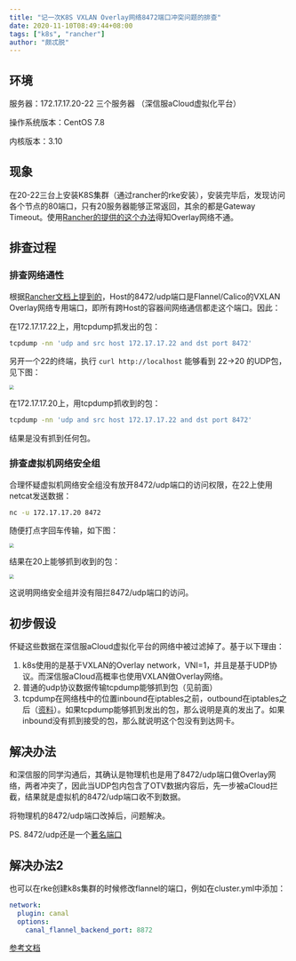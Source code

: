 ```yaml
---
title: "记一次K8S VXLAN Overlay网络8472端口冲突问题的排查"
date: 2020-11-10T08:49:44+08:00
tags: ["k8s", "rancher"]
author: "颇忒脱"
---
```


<!--more-->

## 环境

服务器：172.17.17.20-22 三个服务器 （深信服aCloud虚拟化平台）

操作系统版本：CentOS 7.8

内核版本：3.10

## 现象

在20-22三台上安装K8S集群（通过rancher的rke安装），安装完毕后，发现访问各个节点的80端口，只有20服务器能够正常返回，其余的都是Gateway Timeout。使用[Rancher的提供的这个办法][1]得知Overlay网络不通。

## 排查过程

### 排查网络通性
根据[Rancher文档上提到的][2]，Host的8472/udp端口是Flannel/Calico的VXLAN Overlay网络专用端口，即所有跨Host的容器间网络通信都走这个端口。因此：

在172.17.17.22上，用tcpdump抓发出的包：

```bash
tcpdump -nn 'udp and src host 172.17.17.22 and dst port 8472'
```

另开一个22的终端，执行 `curl http://localhost` 能够看到 22->20 的UDP包，见下图：

<img src="tcpdump-1.jpg" style="zoom:50%"/>

在172.17.17.20上，用tcpdump抓收到的包：

```bash
tcpdump -nn 'udp and src host 172.17.17.22 and dst port 8472'
```

结果是没有抓到任何包。

### 排查虚拟机网络安全组

合理怀疑虚拟机网络安全组没有放开8472/udp端口的访问权限，在22上使用netcat发送数据：

```bash
nc -u 172.17.17.20 8472
```

随便打点字回车传输，如下图：

<img src="tcpdump-2.jpg" style="zoom:50%"/>

结果在20上能够抓到收到的包：

<img src="tcpdump-3.jpg" style="zoom:50%"/>

这说明网络安全组并没有阻拦8472/udp端口的访问。

## 初步假设

怀疑这些数据在深信服aCloud虚拟化平台的网络中被过滤掉了。基于以下理由：

1. k8s使用的是基于VXLAN的Overlay network，VNI=1，并且是基于UDP协议。而深信服aCloud高概率也使用VXLAN做Overlay网络。
1. 普通的udp协议数据传输tcpdump能够抓到包（见前面）
1. tcpdump在网络栈中的位置inbound在iptables之前，outbound在iptables之后（[资料][3]）。如果tcpdump能够抓到发出的包，那么说明是真的发出了。如果inbound没有抓到接受的包，那么就说明这个包没有到达网卡。

## 解决办法

和深信服的同学沟通后，其确认是物理机也是用了8472/udp端口做Overlay网络，两者冲突了，因此当UDP包内包含了OTV数据内容后，先一步被aCloud拦截，结果就是虚拟机的8472/udp端口收不到数据。

将物理机的8472/udp端口改掉后，问题解决。

PS. 8472/udp还是一个[著名端口][4]

## 解决办法2

也可以在rke创建k8s集群的时候修改flannel的端口，例如在cluster.yml中添加：

```yaml
network:
  plugin: canal
  options:
    canal_flannel_backend_port: 8872
```

[参考文档][5]

[1]: https://docs.rancher.cn/docs/rancher2/troubleshooting/networking/_index/#%E6%A3%80%E6%9F%A5-overlay-%E7%BD%91%E7%BB%9C%E6%98%AF%E5%90%A6%E6%AD%A3%E5%B8%B8%E8%BF%90%E8%A1%8C
[2]: https://docs.rancher.cn/docs/rancher2/installation/requirements/ports/_index
[3]: https://superuser.com/a/925332/1239120
[4]: https://www.speedguide.net/port.php?port=8472
[5]: https://docs.rancher.cn/docs/rke/config-options/add-ons/network-plugins/_index#canal-%E6%8F%92%E4%BB%B6%E9%80%89%E9%A1%B9